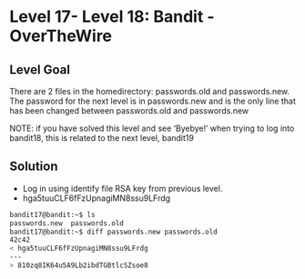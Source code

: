 # Level 17- Level 18: Bandit - OverTheWire

## Level Goal

There are 2 files in the homedirectory: passwords.old and passwords.new. The password for the next level is in passwords.new and is the only line that has been changed between passwords.old and passwords.new

NOTE: if you have solved this level and see ‘Byebye!’ when trying to log into bandit18, this is related to the next level, bandit19

## Solution
- Log in using identify file RSA key from previous level.
- hga5tuuCLF6fFzUpnagiMN8ssu9LFrdg

```bash
bandit17@bandit:~$ ls
passwords.new  passwords.old
bandit17@bandit:~$ diff passwords.new passwords.old
42c42
< hga5tuuCLF6fFzUpnagiMN8ssu9LFrdg
---
> 810zq8IK64u5A9Lb2ibdTGBtlcSZsoe8

```